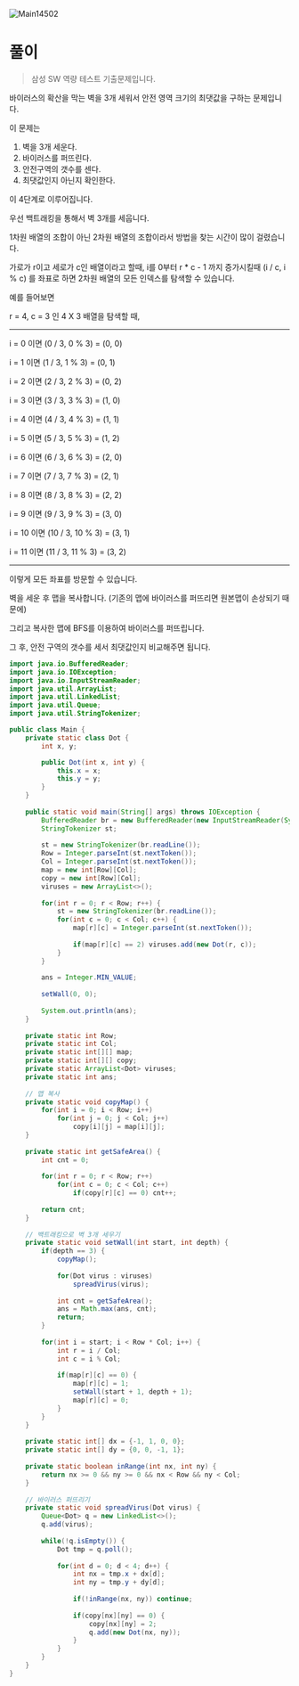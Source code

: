 ![Main14502](./img/Main14502.png)



# 풀이

> 삼성 SW 역량 테스트 기출문제입니다.

바이러스의 확산을 막는 벽을 3개 세워서 안전 영역 크기의 최댓값을 구하는 문제입니다.

이 문제는

1. 벽을 3개 세운다.
2. 바이러스를 퍼뜨린다.
3. 안전구역의 갯수를 센다.
4. 최댓값인지 아닌지 확인한다.

이 4단계로 이루어집니다.



우선 백트래킹을 통해서 벽 3개를 세웁니다.

1차원 배열의 조합이 아닌 2차원 배열의 조합이라서 방법을 찾는 시간이 많이 걸렸습니다.

가로가 r이고 세로가 c인 배열이라고 할때, i를 0부터 r * c - 1 까지 증가시킬때 (i / c, i % c) 를 좌표로 하면 2차원 배열의 모든 인덱스를 탐색할 수 있습니다.

예를 들어보면

r = 4, c = 3 인 4 X 3 배열을 탐색할 때,

***

i = 0 이면 (0 / 3, 0 % 3) = (0, 0)

i = 1 이면 (1 / 3, 1 % 3) = (0, 1)

i = 2 이면 (2 / 3, 2 % 3) = (0, 2)

i = 3 이면 (3 / 3, 3 % 3) = (1, 0)

i = 4 이면 (4 / 3, 4 % 3) = (1, 1)

i = 5 이면 (5 / 3, 5 % 3) = (1, 2)

i = 6 이면 (6 / 3, 6 % 3) = (2, 0)

i = 7 이면 (7 / 3, 7 % 3) = (2, 1)

i = 8 이면 (8 / 3, 8 % 3) = (2, 2)

i = 9 이면 (9 / 3, 9 % 3) = (3, 0)

i = 10 이면 (10 / 3, 10 % 3) = (3, 1)

i = 11 이면 (11 / 3, 11 % 3) = (3, 2)

***

이렇게 모든 좌표를 방문할 수 있습니다.



벽을 세운 후 맵을 복사합니다. (기존의 맵에 바이러스를 퍼뜨리면 원본맵이 손상되기 때문에)

그리고 복사한 맵에 BFS를 이용하여 바이러스를 퍼뜨립니다.

그 후, 안전 구역의 갯수를 세서 최댓값인지 비교해주면 됩니다.



``` java
import java.io.BufferedReader;
import java.io.IOException;
import java.io.InputStreamReader;
import java.util.ArrayList;
import java.util.LinkedList;
import java.util.Queue;
import java.util.StringTokenizer;

public class Main {
	private static class Dot {
		int x, y;

		public Dot(int x, int y) {
			this.x = x;
			this.y = y;
		}
	}
	
	public static void main(String[] args) throws IOException {
		BufferedReader br = new BufferedReader(new InputStreamReader(System.in));
		StringTokenizer st;
		
		st = new StringTokenizer(br.readLine());
		Row = Integer.parseInt(st.nextToken());
		Col = Integer.parseInt(st.nextToken());
		map = new int[Row][Col];
		copy = new int[Row][Col];
		viruses = new ArrayList<>();
		
		for(int r = 0; r < Row; r++) {
			st = new StringTokenizer(br.readLine());
			for(int c = 0; c < Col; c++) {
				map[r][c] = Integer.parseInt(st.nextToken());
				
				if(map[r][c] == 2) viruses.add(new Dot(r, c));
			}
		}
		
		ans = Integer.MIN_VALUE;
		
		setWall(0, 0);
		
		System.out.println(ans);
	}
	
	private static int Row;
	private static int Col;
	private static int[][] map;
	private static int[][] copy;
	private static ArrayList<Dot> viruses;
	private static int ans;
	
	// 맵 복사
	private static void copyMap() {
		for(int i = 0; i < Row; i++)
			for(int j = 0; j < Col; j++)
				copy[i][j] = map[i][j];
	}
	
	private static int getSafeArea() {
		int cnt = 0;
		
		for(int r = 0; r < Row; r++)
			for(int c = 0; c < Col; c++)
				if(copy[r][c] == 0) cnt++;
		
		return cnt;
	}
	
	// 백트래킹으로 벽 3개 세우기
	private static void setWall(int start, int depth) {
		if(depth == 3) {
			copyMap();
			
			for(Dot virus : viruses)
				spreadVirus(virus);
			
			int cnt = getSafeArea();
			ans = Math.max(ans, cnt);
			return;
		}
		
		for(int i = start; i < Row * Col; i++) {
			int r = i / Col;
			int c = i % Col;
			
			if(map[r][c] == 0) {
				map[r][c] = 1;
				setWall(start + 1, depth + 1);
				map[r][c] = 0;
			}
		}
	}
	
	private static int[] dx = {-1, 1, 0, 0};
	private static int[] dy = {0, 0, -1, 1};
	
	private static boolean inRange(int nx, int ny) {
		return nx >= 0 && ny >= 0 && nx < Row && ny < Col;
	}
	
	// 바이러스 퍼뜨리기
	private static void spreadVirus(Dot virus) {
		Queue<Dot> q = new LinkedList<>();
		q.add(virus);
		
		while(!q.isEmpty()) {
			Dot tmp = q.poll();
			
			for(int d = 0; d < 4; d++) {
				int nx = tmp.x + dx[d];
				int ny = tmp.y + dy[d];
				
				if(!inRange(nx, ny)) continue;
				
				if(copy[nx][ny] == 0) {
					copy[nx][ny] = 2;
					q.add(new Dot(nx, ny));
				}
			}
		}
	}
}
```


